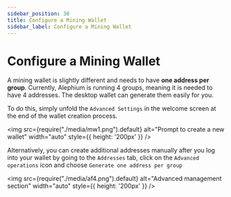 ```yaml
---
sidebar_position: 30
title: Configure a Mining Wallet
sidebar_label: Configure a Mining Wallet
---
```


# Configure a Mining Wallet

A mining wallet is slightly different and needs to have **one address per group**. Currently, Alephium is running 4 groups, meaning it is needed to have 4 addresses. The desktop wallet can generate them easily for you.

To do this, simply unfold the `Advanced Settings` in the welcome screen at the end of the wallet creation process.

<img src={require("./media/mw1.png").default} alt="Prompt to create a new wallet" width="auto" style={{ height: '200px' }} />

Alternatively, you can create additional addresses manually after you log into your wallet by going to the `Addresses` tab, click on the `Advanced operations` icon and choose `Generate one address per group`

<img src={require("./media/af4.png").default} alt="Advanced management section" width="auto" style={{ height: '200px' }} />

